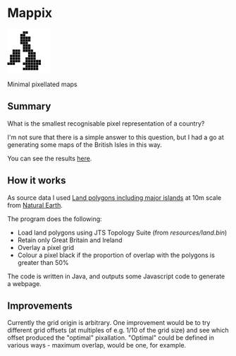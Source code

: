 # Mappix

<img alt="British Isles 16x16 mappix" src="british-isles-16x16.png">

Minimal pixellated maps

## Summary

What is the smallest recognisable pixel representation of a country?

I'm not sure that there is a simple answer to this question, but I had a go at
generating some maps of the British Isles in this way.

You can see the results [here](https://tomwhite.github.io/mappix/).

## How it works

As source data I used [Land polygons including major islands](https://www.naturalearthdata.com/downloads/10m-physical-vectors/10m-land/) at 10m scale from
[Natural Earth](https://www.naturalearthdata.com/).

The program does the following:

- Load land polygons using JTS Topology Suite (from _resources/land.bin_)
- Retain only Great Britain and Ireland
- Overlay a pixel grid
- Colour a pixel black if the proportion of overlap with the polygons is greater than 50%

The code is written in Java, and outputs some Javascript code to generate a webpage.

## Improvements

Currently the grid origin is arbitrary. One improvement would be to try
different grid offsets (at multiples of e.g. 1/10 of the grid size) and see
which offset produced the "optimal" pixallation. "Optimal" could be defined in
various ways - maximum overlap, would be one, for example.
